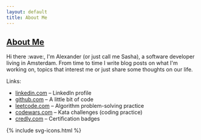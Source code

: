 ```yaml
---
layout: default
title: About Me
---
```

<div class="row-fluid segment">
	<h2 class="small"><a href="{{ page.url }}">About Me</a></h2>
	<div>
		Hi there :wave:, I'm Alexander (or just call me Sasha), a software developer living in Amsterdam. From time to time I write blog posts on what I'm working on, topics that interest me or just share some thoughts on our life.
	</div>
</div>

Links:

* [linkedin.com](https://linkedin.com/in/sashasyedin) – LinkedIn profile
* [github.com](https://github.com/sashasyedin) – A little bit of code
* [leetcode.com](https://leetcode.com/u/sashasyedin) – Algorithm problem-solving practice
* [codewars.com](https://codewars.com/users/sashasyedin) – Kata challenges (coding practice)
* [credly.com](https://www.credly.com/users/sashasyedin) – Certification badges

<div class="contacts">
	{% include svg-icons.html %}
</div>
